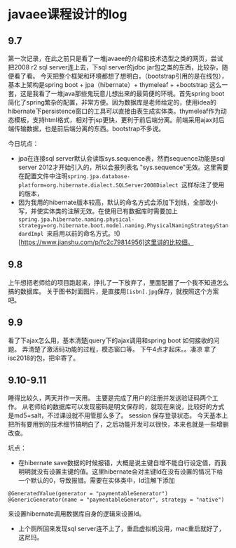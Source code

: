 # javaee课程设计的log

## 9.7
第一次记录，在此之前只是看了一堆javaee的介绍和技术选型之类的网页，尝试把2008 r2 sql server连上去，下sql server的jdbc jar包之类的东西，比较杂，随便看了看。
今天把整个框架和环境都想了想明白，（bootstrap引用的是在线包），基本上架构是spring boot + jpa（hibernate）+ thymeleaf +  +bootstrap 这么一套，这是我看了一堆java那些鬼玩意儿想出来的最简便的环境。首先spring boot简化了spring繁杂的配置，非常方便。因为数据库是老师给定的，使用idea的hibernate下persistence窗口的工具可以直接由表生成实体类。thymeleaf作为动态模板，支持html格式，相对于jsp更快，更利于前后端分离。前端采用ajax对后端传输数据，也是前后端分离的东西。bootstrap不多说。

今日坑点：
- jpa在连接sql server默认会读取sys.sequence表，然而sequence功能是sql server 2012才开始引入的，所以会报列表名 "sys.sequence"无效。这里需要在配置文件中注明`spring.jpa.database-platform=org.hibernate.dialect.SQLServer2008Dialect
`这样标注了使用的版本，
- 因为我用的hibernate版本较高，默认的命名方式会添加下划线，全部改小写，并使实体类的注解无效。在使用已有数据库时需要加上`spring.jpa.hibernate.naming.physical-strategy=org.hibernate.boot.model.naming.PhysicalNamingStrategyStandardImpl
`来启用以前的命名方式。!()[https://www.jianshu.com/p/fc2c79814956]这里讲的比较细。

## 9.8
上午想把老师给的项目跑起来，挣扎了一下放弃了，里面配置了一个我不知道怎么搞的数据库。
关于图书封面图片，是直接用`[isbn].jpg`保存，就按照这个方案吧。


## 9.9
看了下ajax怎么用，基本清楚jquery下的ajax调用和spring boot 如何接收的问题。
弄清楚了激活码功能的过程，模态窗口等。
下午4点才起床。。凄凉
拿了isc2018的包，把伞寄了。

## 9.10-9.11
睡得比较久，两天并作一天用。
主要是完成了用户的注册并发送验证码两个工作。
从老师给的数据库可以发现密码是明文保存的，就现在来说，比较好的方式是md5+salt，不过课设就不用管那么多了。
session 保存登录状态。
今天基本上把所有要用到的技术细节搞明白了，之后功能开发可以很快，本来也就是一些增删改查。

坑点：
- 在hibernate save数据的时候报错，大概是说主键自增不能自行设定值，而我明明就没有设置主键的值。这里hibernate会对主键Id在没有设置的情况下给一个默认的0，导致报错。需要在实体类中，Id注解下添加
```
@GeneratedValue(generator = "paymentableGenerator")
@GenericGenerator(name = "paymentableGenerator", strategy = "native")
```
来设置hibernate调用数据库自身的逻辑来设置Id。

- 上个厕所回来发现sql server连不上了，重启虚拟机没用，mac重启就好了，这尼玛。


